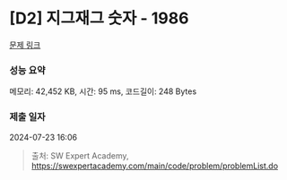 # [D2] 지그재그 숫자 - 1986 

[문제 링크](https://swexpertacademy.com/main/code/problem/problemDetail.do?contestProbId=AV5PxmBqAe8DFAUq) 

### 성능 요약

메모리: 42,452 KB, 시간: 95 ms, 코드길이: 248 Bytes

### 제출 일자

2024-07-23 16:06



> 출처: SW Expert Academy, https://swexpertacademy.com/main/code/problem/problemList.do